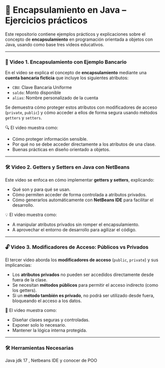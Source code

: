 # 🧠 Encapsulamiento en Java – Ejercicios prácticos

Este repositorio contiene ejemplos prácticos y explicaciones sobre el concepto de **encapsulamiento** en programación orientada a objetos con Java, usando como base tres videos educativos.

---

### 🔐  Video 1. Encapsulamiento con Ejemplo Bancario

En el video se explica el concepto de **encapsulamiento** mediante una **cuenta bancaria ficticia** que incluye los siguientes atributos:

- `CBU`: Clave Bancaria Uniforme 
- `saldo`: Monto disponible 
- `alias`: Nombre personalizado de la cuenta

Se demuestra cómo proteger estos atributos con modificadores de acceso (`private`, `public`) y cómo acceder a ellos de forma segura usando métodos `getters` y `setters`.

🔍 El video muestra como:

- Cómo proteger información sensible.
- Por qué no se debe acceder directamente a los atributos de una clase.
- Buenas prácticas en diseño orientado a objetos.

---

### 🛠️  Video 2. Getters y Setters en Java con NetBeans

Este video se enfoca en cómo implementar **getters y setters**, explicando:

- Qué son y para qué se usan.
- Cómo permiten acceder de forma controlada a atributos privados.
- Cómo generarlos automáticamente con **NetBeans IDE** para facilitar el desarrollo.

💡 El video muestra como:

- A manipular atributos privados sin romper el encapsulamiento.
- A aprovechar el entorno de desarrollo para agilizar el código.

---

### 🔓  Video 3. Modificadores de Acceso: Públicos vs Privados

El tercer video aborda los **modificadores de acceso** (`public`, `private`) y sus implicancias:

- Los **atributos privados** no pueden ser accedidos directamente desde fuera de la clase.
- Se necesitan **métodos públicos** para permitir el acceso indirecto (como los getters).
- Si un **método también es privado**, no podrá ser utilizado desde fuera, bloqueando el acceso a los datos.

🔐 El video muestra como:

- Diseñar clases seguras y controladas.
- Exponer solo lo necesario.
- Mantener la lógica interna protegida.

---

### 🛠️ Herramientas Necesarias

Java jdk 17 , Netbeans IDE y conocer de  POO
